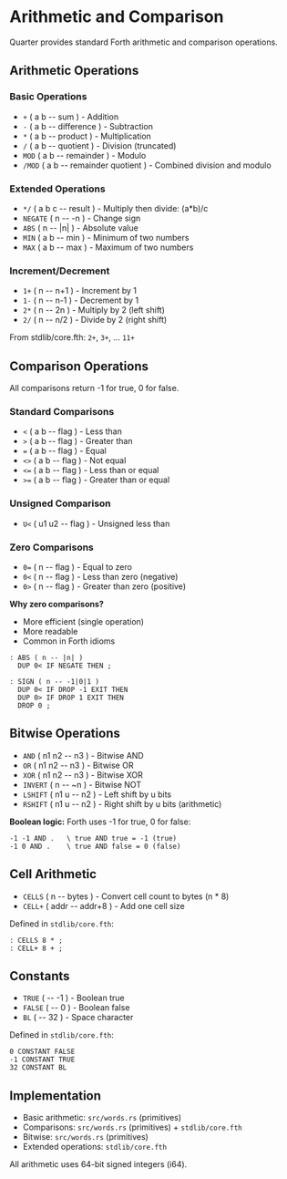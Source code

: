 # Arithmetic and Comparison

Quarter provides standard Forth arithmetic and comparison operations.

## Arithmetic Operations

### Basic Operations
- `+` ( a b -- sum ) - Addition
- `-` ( a b -- difference ) - Subtraction
- `*` ( a b -- product ) - Multiplication
- `/` ( a b -- quotient ) - Division (truncated)
- `MOD` ( a b -- remainder ) - Modulo
- `/MOD` ( a b -- remainder quotient ) - Combined division and modulo

### Extended Operations
- `*/` ( a b c -- result ) - Multiply then divide: (a*b)/c
- `NEGATE` ( n -- -n ) - Change sign
- `ABS` ( n -- |n| ) - Absolute value
- `MIN` ( a b -- min ) - Minimum of two numbers
- `MAX` ( a b -- max ) - Maximum of two numbers

### Increment/Decrement
- `1+` ( n -- n+1 ) - Increment by 1
- `1-` ( n -- n-1 ) - Decrement by 1
- `2*` ( n -- 2n ) - Multiply by 2 (left shift)
- `2/` ( n -- n/2 ) - Divide by 2 (right shift)

From stdlib/core.fth: `2+`, `3+`, ... `11+`

## Comparison Operations

All comparisons return -1 for true, 0 for false.

### Standard Comparisons
- `<` ( a b -- flag ) - Less than
- `>` ( a b -- flag ) - Greater than
- `=` ( a b -- flag ) - Equal
- `<>` ( a b -- flag ) - Not equal
- `<=` ( a b -- flag ) - Less than or equal
- `>=` ( a b -- flag ) - Greater than or equal

### Unsigned Comparison
- `U<` ( u1 u2 -- flag ) - Unsigned less than

### Zero Comparisons
- `0=` ( n -- flag ) - Equal to zero
- `0<` ( n -- flag ) - Less than zero (negative)
- `0>` ( n -- flag ) - Greater than zero (positive)

**Why zero comparisons?**
- More efficient (single operation)
- More readable
- Common in Forth idioms

```forth
: ABS ( n -- |n| )
  DUP 0< IF NEGATE THEN ;

: SIGN ( n -- -1|0|1 )
  DUP 0< IF DROP -1 EXIT THEN
  DUP 0> IF DROP 1 EXIT THEN
  DROP 0 ;
```

## Bitwise Operations

- `AND` ( n1 n2 -- n3 ) - Bitwise AND
- `OR` ( n1 n2 -- n3 ) - Bitwise OR
- `XOR` ( n1 n2 -- n3 ) - Bitwise XOR
- `INVERT` ( n -- ~n ) - Bitwise NOT
- `LSHIFT` ( n1 u -- n2 ) - Left shift by u bits
- `RSHIFT` ( n1 u -- n2 ) - Right shift by u bits (arithmetic)

**Boolean logic:** Forth uses -1 for true, 0 for false:
```forth
-1 -1 AND .   \ true AND true = -1 (true)
-1 0 AND .    \ true AND false = 0 (false)
```

## Cell Arithmetic

- `CELLS` ( n -- bytes ) - Convert cell count to bytes (n * 8)
- `CELL+` ( addr -- addr+8 ) - Add one cell size

Defined in `stdlib/core.fth`:
```forth
: CELLS 8 * ;
: CELL+ 8 + ;
```

## Constants

- `TRUE` ( -- -1 ) - Boolean true
- `FALSE` ( -- 0 ) - Boolean false
- `BL` ( -- 32 ) - Space character

Defined in `stdlib/core.fth`:
```forth
0 CONSTANT FALSE
-1 CONSTANT TRUE
32 CONSTANT BL
```

## Implementation

- Basic arithmetic: `src/words.rs` (primitives)
- Comparisons: `src/words.rs` (primitives) + `stdlib/core.fth`
- Bitwise: `src/words.rs` (primitives)
- Extended operations: `stdlib/core.fth`

All arithmetic uses 64-bit signed integers (i64).
